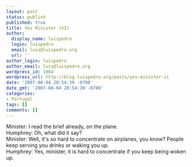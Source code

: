 ```yaml
---
layout: post
status: publish
published: true
title: Yes Minister (VI)
author:
  display_name: luispedro
  login: luispedro
  email: luis@luispedro.org
  url: ''
author_login: luispedro
author_email: luis@luispedro.org
wordpress_id: 1084
wordpress_url: http://blog.luispedro.org/posts/yes-minister-vi
date: '2007-08-04 20:54:30 -0700'
date_gmt: '2007-08-04 20:54:30 -0700'
categories:
- Portugal
tags: []
comments: []
---
```

<p>Minister: I read the brief already, on the plane.<br />
Humphrey: Oh, what did it say?<br />
Minister: Well, it's so hard to concentrate on airplanes, you know? People keep serving you drinks or waking you up.<br />
Humphrey: Yes, minister, it is hard to concentrate if you keep being woken up.</p>
